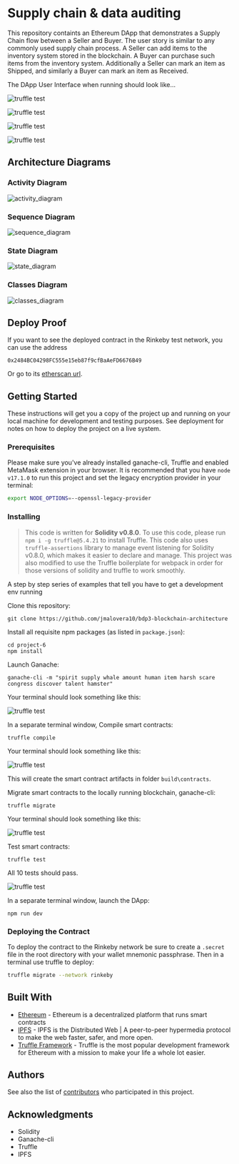 # Supply chain & data auditing

This repository containts an Ethereum DApp that demonstrates a Supply Chain flow between a Seller and Buyer. The user story is similar to any commonly used supply chain process. A Seller can add items to the inventory system stored in the blockchain. A Buyer can purchase such items from the inventory system. Additionally a Seller can mark an item as Shipped, and similarly a Buyer can mark an item as Received.

The DApp User Interface when running should look like...

![truffle test](images/ftc_product_overview.png)

![truffle test](images/ftc_farm_details.png)

![truffle test](images/ftc_product_details.png)

![truffle test](images/ftc_transaction_history.png)

## Architecture Diagrams

### Activity Diagram

![activity_diagram](images/activity_diagram.png)

### Sequence Diagram

![sequence_diagram](images/sequence_diagram.png)

### State Diagram

![state_diagram](images/state_diagram.png)

### Classes Diagram

![classes_diagram](images/classes_diagram.png)

## Deploy Proof

If you want to see the deployed contract in the Rinkeby test network, you can use the address

```
0x2484BC04298FC555e15eb87f9cfBaAeFD6676B49
```

Or go to its [etherscan url](https://rinkeby.etherscan.io/address/0x2484BC04298FC555e15eb87f9cfBaAeFD6676B49#events).

## Getting Started

These instructions will get you a copy of the project up and running on your local machine for development and testing purposes. See deployment for notes on how to deploy the project on a live system.

### Prerequisites

Please make sure you've already installed ganache-cli, Truffle and enabled MetaMask extension in your browser. It is recommended that you have `node v17.1.0` to run this project and set the legacy encryption provider in your terminal:

```bash
export NODE_OPTIONS=--openssl-legacy-provider
```

### Installing

> This code is written for **Solidity v0.8.0**. To use this code, please run `npm i -g truffle@5.4.21` to install Truffle. This code also uses `truffle-assertions` library to manage event listening for Solidity v0.8.0, which makes it easier to declare and manage. This project was also modified to use the Truffle boilerplate for webpack in order for those versions of solidity and truffle to work smoothly.

A step by step series of examples that tell you have to get a development env running

Clone this repository:

```
git clone https://github.com/jmalovera10/bdp3-blockchain-architecture
```

Install all requisite npm packages (as listed in `package.json`):

```
cd project-6
npm install
```

Launch Ganache:

```
ganache-cli -m "spirit supply whale amount human item harsh scare congress discover talent hamster"
```

Your terminal should look something like this:

![truffle test](images/ganache-cli.png)

In a separate terminal window, Compile smart contracts:

```
truffle compile
```

Your terminal should look something like this:

![truffle test](images/truffle_compile.png)

This will create the smart contract artifacts in folder `build\contracts`.

Migrate smart contracts to the locally running blockchain, ganache-cli:

```
truffle migrate
```

Your terminal should look something like this:

![truffle test](images/truffle_migrate.png)

Test smart contracts:

```
truffle test
```

All 10 tests should pass.

![truffle test](images/truffle_test.png)

In a separate terminal window, launch the DApp:

```
npm run dev
```

### Deploying the Contract

To deploy the contract to the Rinkeby network be sure to create a `.secret` file in the root directory with your wallet mnemonic passphrase. Then in a terminal use truffle to deploy:

```bash
truffle migrate --network rinkeby
```

## Built With

- [Ethereum](https://www.ethereum.org/) - Ethereum is a decentralized platform that runs smart contracts
- [IPFS](https://ipfs.io/) - IPFS is the Distributed Web | A peer-to-peer hypermedia protocol
  to make the web faster, safer, and more open.
- [Truffle Framework](http://truffleframework.com/) - Truffle is the most popular development framework for Ethereum with a mission to make your life a whole lot easier.

## Authors

See also the list of [contributors](https://github.com/your/project/contributors.md) who participated in this project.

## Acknowledgments

- Solidity
- Ganache-cli
- Truffle
- IPFS
